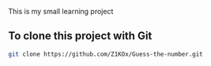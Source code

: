 This is my small learning project

## To clone this project with Git
```bash
git clone https://github.com/Z1KOx/Guess-the-number.git
```
